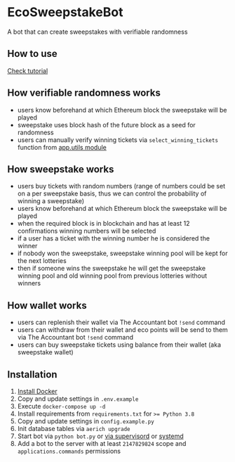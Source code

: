 # EcoSweepstakeBot

A bot that can create sweepstakes with verifiable randomness


## How to use
[Check tutorial](https://github.com/eco-community/lottery-bot/blob/main/docs/Tutorial.md)


## How verifiable randomness works
- users know beforehand at which Ethereum block the sweepstake will be played
- sweepstake uses block hash of the future block as a seed for randomness
- users can manually verify winning tickets via `select_winning_tickets` function from [app.utils module](https://github.com/eco-community/lottery-bot/blob/main/app/utils.py)


## How sweepstake works
- users buy tickets with random numbers (range of numbers could be set on a per sweepstake basis, thus we can control the probability of winning a sweepstake)
- users know beforehand at which Ethereum block the sweepstake will be played
- when the required block is in blockchain and has at least 12 confirmations winning numbers will be selected
- if a user has a ticket with the winning number he is considered the winner
- if nobody won the sweepstake, sweepstake winning pool will be kept for the next lotteries
- then if someone wins the sweepstake he will get the sweepstake winning pool and old winning pool from previous lotteries without winners


## How wallet works
- users can replenish their wallet via The Accountant bot `!send` command
- users can withdraw from their wallet and eco points will be send to them via The Accountant bot `!send` command
- users can buy sweepstake tickets using balance from their wallet (aka sweepstake wallet)


## Installation
1. [Install Docker](https://docs.docker.com/engine/install/ubuntu/)
2. Copy and update settings in `.env.example`
3. Execute `docker-compose up -d`
4. Install requirements from `requirements.txt` for `>= Python 3.8`
5. Copy and update settings in `config.example.py`
6. Init database tables via `aerich upgrade`
7. Start bot via `python bot.py` or [via supervisord](http://supervisord.org/) or [systemd](https://es.wikipedia.org/wiki/Systemd)
8. Add a bot to the server with at least `2147829824` scope and `applications.commands` permissions
